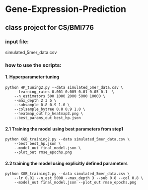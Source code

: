# Gene-Expression-Prediction
## class project for CS/BMI776
### input file: 
simulated_5mer_data.csv
### how to use the scripts:
#### 1. Hyperparameter tuning
```
python HP_tuning2.py --data simulated_5mer_data.csv \
    --learning_rates 0.001 0.005 0.01 0.05 0.1  \
    --n_estimators 500 1000 2000 5000 10000 \
    --max_depth 2 3 5 \
    --subsample 0.8 0.9 1.0 \
    --colsample_bytree 0.8 0.9 1.0 \
    --heatmap_out hp_heatmap3.png \
    --best_params_out best_hp.json
```
#### 2.1 Training the model using best parameters from step1
```
python XGB_training2.py --data simulated_5mer_data.csv \
    --best best_hp.json \
    --model_out final_model.json \
    --plot_out rmse_epochs.png
```
#### 2.2 training the model using explicitly defined parameters
```
python XGB_training2.py --data simulated_5mer_data.csv \
    --lr 0.01 --n_est 5000 --max_depth 3 --sub 0.8 --col 0.8 \
    --model_out final_model.json --plot_out rmse_epochs.png
```

